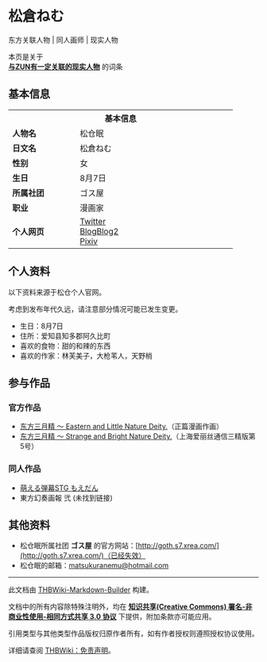 # 松倉ねむ

<!-- source html: G:\repos\THBWiki-Markdown-Builder\THBWikiMarkdown\Temp\main\6\64\ns0%3A%E6%9D%BE%E5%80%89%E3%81%AD%E3%82%80.html -->

东方关联人物 | 同人画师 | 现实人物

本页是关于  
 **[与ZUN有一定关联的现实人物](./东方关联人物列表.md)** 的词条

## 基本信息
<table><tbody><tr><th colspan="2">基本信息</th></tr><tr><td style="width:120px"><b>人物名</b></td><td style="min-width:300px">松仓眠</td></tr><tr><td><b>日文名</b></td><td>松倉ねむ</td></tr><tr><td><b>性别</b></td><td>女</td></tr><tr><td><b>生日</b></td><td>8月7日</td></tr><tr><td><b>所属社团</b></td><td>ゴス屋</td></tr><tr><td><b>职业</b></td><td>漫画家</td></tr><tr><td><b>个人网页</b></td><td><a rel="nofollow" class="external text" href="http://twitter.com/Martin_048">Twitter</a><br><a rel="nofollow" class="external text" href="http://nach.blog.2nt.com/">Blog</a><a rel="nofollow" class="external text" href="http://blue.ribbon.to/~ichima/top_1.html">Blog2</a><br><a rel="nofollow" class="external text" href="http://www.pixiv.net/member.php?id=25850">Pixiv</a></td></tr></tbody></table>



## 个人资料
  
以下资料来源于松仓个人官网。  

考虑到发布年代久远，请注意部分情况可能已发生变更。
  

- 生日：8月7日
- 住所：爱知县知多郡阿久比町
- 喜欢的食物：甜的和辣的东西
- 喜欢的作家：林芙美子，大枪苇人，天野梢


## 参与作品

### 官方作品
- [东方三月精 ～ Eastern and Little Nature Deity.](./东方三月精_～_Eastern_and_Little_Nature_Deity..md)（正篇漫画作画）
- [东方三月精 ～ Strange and Bright Nature Deity.](./东方三月精_～_Strange_and_Bright_Nature_Deity..md)（上海爱丽丝通信三精版第5号）


### 同人作品
- [萌える弾幕STG もえだん](./萌える弾幕STG_もえだん.md)
- 東方幻奏画報 弐 (未找到链接)


## 其他资料
- 松仓眠所属社团 **ゴス屋** 的官方网站：[http://goth.s7.xrea.com/](http://goth.s7.xrea.com/)（已经失效）
- 松仓眠的邮箱：matsukuranemu@hotmail.com





---

此文档由 [THBWiki-Markdown-Builder](https://github.com/Delsin-Yu/THBWiki-Markdown-Builder) 构建。

文档中的所有内容除特殊注明外，均在 [**知识共享(Creative Commons) 署名-非商业性使用-相同方式共享 3.0 协议**](https://creativecommons.org/licenses/by-sa/3.0/deed.zh-hans) 下提供，附加条款亦可能应用。

引用类型与其他类型作品版权归原作者所有，如有作者授权则遵照授权协议使用。

详细请查阅 [THBWiki：免责声明](https://thbwiki.cc/THBWiki:%E5%85%8D%E8%B4%A3%E5%A3%B0%E6%98%8E)。

